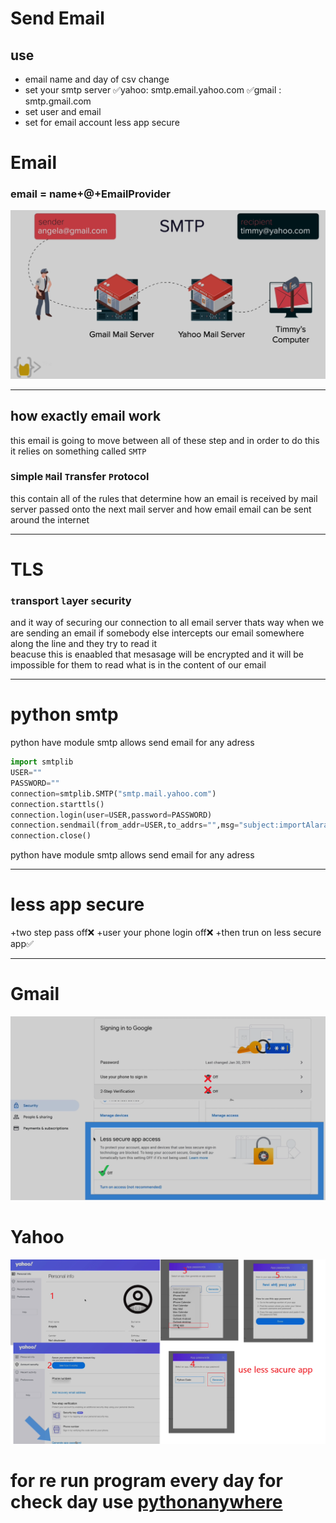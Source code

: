 # Send Email

## use
+  email name and day  of csv   change 
+  set your smtp server  ✅yahoo: smtp.email.yahoo.com   ✅gmail : smtp.gmail.com
+  set user and email 
+  set for email account  less app secure 


# Email
 ### email = name+@+EmailProvider
![smtp](https://raw.githubusercontent.com/wer340/python-angelayu/main/day-32/image/emailwork2.png)

---
## how exactly email work 
this email is going to  move between all of these step and in order to do this it relies on something  called `SMTP`
### `S`imple `M`ail `T`ransfer `P`rotocol
this contain all of the rules that determine how an email is received by mail server passed onto the next
 mail server and how email email can be sent around the internet


---
# TLS
### `t`ransport `l`ayer `s`ecurity 
and it way of securing our connection to all email server
thats way when we are sending an email if somebody else intercepts our email somewhere along the line and they try to read it  
beacuse  this is enaabled that mesasage will be encrypted and it will be impossible for them to read what
is in the content of our email   

---

# python smtp 
python have module smtp  allows send email for any adress

```python 
import smtplib
USER=""
PASSWORD=""
connection=smtplib.SMTP("smtp.mail.yahoo.com")
connection.starttls()
connection.login(user=USER,password=PASSWORD)
connection.sendmail(from_addr=USER,to_addrs="",msg="subject:importAlaram\n\nhello")
connection.close()
```
python have module smtp  allows send email for any adress


----

# less app secure   
+two step pass off❌
+user your phone login off❌
+then  trun on less secure app✅

----
# Gmail
![gmail](https://raw.githubusercontent.com/wer340/python-angelayu/main/day-32/image/aadjust_google_account.png)

# Yahoo
![yahoo](https://raw.githubusercontent.com/wer340/python-angelayu/main/day-32/image/yahomaillessSecure.png)


# for re run program  every day for check day  use  [pythonanywhere](www.pythonanywhere.com)
